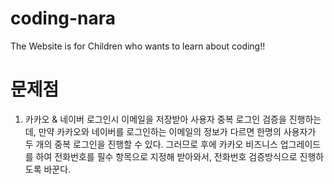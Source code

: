 # coding-nara
The Website is for Children who wants to learn about coding!!
# 문제점
1. 카카오 & 네이버 로그인시 이메일을 저장받아 사용자 중복 로그인 검증을 진행하는데, 만약 카카오와 네이버를 로그인하는 이메일의 정보가 다르면 한명의 사용자가 두 개의 중복 로그인을 진행할 수 있다. 그러므로 후에 카카오 비즈니스 업그레이드를 하여 전화번호를 필수 항목으로 지정해 받아와서, 전화번호 검증방식으로 진행하도록 바꾼다.

